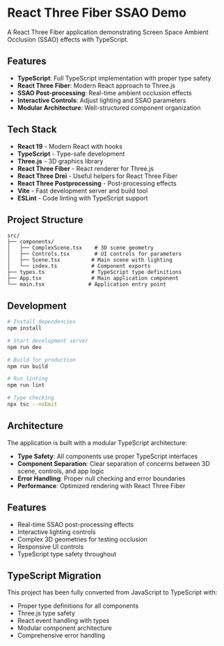 # React Three Fiber SSAO Demo

A React Three Fiber application demonstrating Screen Space Ambient Occlusion (SSAO) effects with TypeScript.

## Features

- **TypeScript**: Full TypeScript implementation with proper type safety
- **React Three Fiber**: Modern React approach to Three.js
- **SSAO Post-processing**: Real-time ambient occlusion effects
- **Interactive Controls**: Adjust lighting and SSAO parameters
- **Modular Architecture**: Well-structured component organization

## Tech Stack

- **React 19** - Modern React with hooks
- **TypeScript** - Type-safe development
- **Three.js** - 3D graphics library
- **React Three Fiber** - React renderer for Three.js
- **React Three Drei** - Useful helpers for React Three Fiber
- **React Three Postprocessing** - Post-processing effects
- **Vite** - Fast development server and build tool
- **ESLint** - Code linting with TypeScript support

## Project Structure

```
src/
├── components/
│   ├── ComplexScene.tsx    # 3D scene geometry
│   ├── Controls.tsx        # UI controls for parameters
│   ├── Scene.tsx          # Main scene with lighting
│   └── index.ts           # Component exports
├── types.ts               # TypeScript type definitions
├── App.tsx                # Main application component
└── main.tsx              # Application entry point
```

## Development

```bash
# Install dependencies
npm install

# Start development server
npm run dev

# Build for production
npm run build

# Run linting
npm run lint

# Type checking
npx tsc --noEmit
```

## Architecture

The application is built with a modular TypeScript architecture:

- **Type Safety**: All components use proper TypeScript interfaces
- **Component Separation**: Clear separation of concerns between 3D scene, controls, and app logic
- **Error Handling**: Proper null checking and error boundaries
- **Performance**: Optimized rendering with React Three Fiber

## Features

- Real-time SSAO post-processing effects
- Interactive lighting controls
- Complex 3D geometries for testing occlusion
- Responsive UI controls
- TypeScript type safety throughout

## TypeScript Migration

This project has been fully converted from JavaScript to TypeScript with:

- Proper type definitions for all components
- Three.js type safety
- React event handling with types
- Modular component architecture
- Comprehensive error handling

